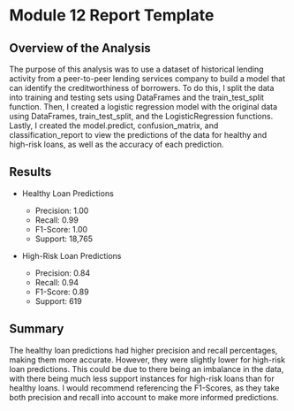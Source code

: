 # Module 12 Report Template

## Overview of the Analysis

The purpose of this analysis was to use a dataset of historical lending activity from a peer-to-peer lending services company to build a model that can identify the creditworthiness of borrowers. To do this, I split the data into training and testing sets using DataFrames and the train_test_split function. Then, I created a logistic regression model with the original data using DataFrames, train_test_split, and the LogisticRegression functions. Lastly, I created the model.predict, confusion_matrix, and classification_report to view the predictions of the data for healthy and high-risk loans, as well as the accuracy of each prediction.

## Results

* Healthy Loan Predictions
    * Precision: 1.00
    * Recall: 0.99
    * F1-Score: 1.00
    * Support: 18,765

* High-Risk Loan Predictions
    * Precision: 0.84 
    * Recall: 0.94
    * F1-Score: 0.89
    * Support: 619

## Summary

The healthy loan predictions had higher precision and recall percentages, making them more accurate. However, they were slightly lower for high-risk loan predictions. This could be due to there being an imbalance in the data, with there being much less support instances for high-risk loans than for healthy loans. I would recommend referencing the F1-Scores, as they take both precision and recall into account to make more informed predictions.